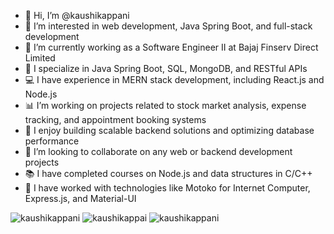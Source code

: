 - 👋 Hi, I’m @kaushikappani  
- 👀 I’m interested in web development, Java Spring Boot, and full-stack development  
- 🌱 I’m currently working as a Software Engineer II at Bajaj Finserv Direct Limited  
- 💼 I specialize in Java Spring Boot, SQL, MongoDB, and RESTful APIs  
- 💻 I have experience in MERN stack development, including React.js and Node.js  
- 📊 I’m working on projects related to stock market analysis, expense tracking, and appointment booking systems  
- 🚀 I enjoy building scalable backend solutions and optimizing database performance  
- 💞️ I’m looking to collaborate on any web or backend development projects  
- 📚 I have completed courses on Node.js and data structures in C/C++  
- 🔧 I have worked with technologies like Motoko for Internet Computer, Express.js, and Material-UI

<img src="https://github-readme-stats.vercel.app/api/top-langs?username=kaushikappani&show_icons=true&locale=en&langs_count=10&layout=compact" alt="kaushikappani" >

<img src="https://github-readme-stats.vercel.app/api?username=kaushikappani&show_icons=true&locale=en" alt="kaushikappai" >
<img  src="https://github-profile-trophy.vercel.app/?username=kaushikappani&theme=juicyfresh&no-bg=true" alt="kaushikappani">

<!---
kaushikappani/kaushikappani is a ✨ special ✨ repository because its `README.md` (this file) appears on your GitHub profile.
You can click the Preview link to take a look at your changes.
--->
